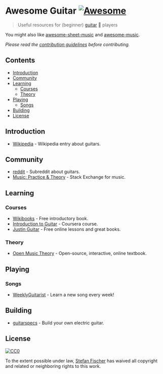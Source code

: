 # Awesome Guitar [![Awesome](https://cdn.rawgit.com/sindresorhus/awesome/d7305f38d29fed78fa85652e3a63e154dd8e8829/media/badge.svg)](https://github.com/sindresorhus/awesome)

> Useful resources for (beginner) [guitar](https://en.wikipedia.org/wiki/Guitar) :guitar: players

You might also like [awesome-sheet-music](https://github.com/adius/awesome-sheet-music) and [awesome-music](https://github.com/ciconia/awesome-music).

*Please read the [contribution guidelines](contributing.md) before contributing.*

## Contents

<!-- START doctoc generated TOC please keep comment here to allow auto update -->
<!-- DON'T EDIT THIS SECTION, INSTEAD RE-RUN doctoc TO UPDATE -->


- [Introduction](#introduction)
- [Community](#community)
- [Learning](#learning)
  - [Courses](#courses)
  - [Theory](#theory)
- [Playing](#playing)
  - [Songs](#songs)
- [Building](#building)
- [License](#license)

<!-- END doctoc generated TOC please keep comment here to allow auto update -->

## Introduction

- [Wikipedia](https://en.wikipedia.org/wiki/Guitar) - Wikipedia entry about guitars.

## Community

- [reddit](https://www.reddit.com/r/Guitar/) - Subreddit about guitars.
- [Music: Practice & Theory](https://music.stackexchange.com/) - Stack Exchange for music.

## Learning

### Courses

- [Wikibooks](https://en.wikibooks.org/wiki/Guitar) - Free introductory book.
- [Introduction to Guitar](https://www.coursera.org/learn/guitar) - Coursera course.
- [Justin Guitar](https://www.justinguitar.com/) - Free online lessons and great books.

### Theory

- [Open Music Theory](http://openmusictheory.com/) - Open-source, interactive, online textbook.

## Playing

### Songs

- [WeeklyGuitarist](https://www.reddit.com/r/weeklyguitarist/) - Learn a new song every week!

## Building

- [guitarspecs](https://github.com/gitfrage/guitarspecs) - Build your own electric guitar.

## License

[![CC0](http://mirrors.creativecommons.org/presskit/buttons/88x31/svg/cc-zero.svg)](https://creativecommons.org/publicdomain/zero/1.0/)

To the extent possible under law, [Stefan Fischer](https://github.com/sfischer13) has waived all copyright and related or neighboring rights to this work.
